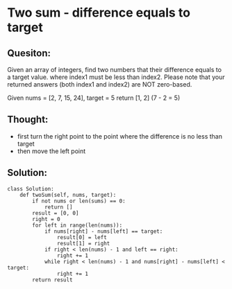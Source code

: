 # Two sum - difference equals to target

## Quesiton:

Given an array of integers, find two numbers that their difference equals to a target value. where index1 must be less than index2. Please note that your returned answers \(both index1 and index2\) are NOT zero-based.

Given nums = \[2, 7, 15, 24\], target = 5 return \[1, 2\] \(7 - 2 = 5\)

## Thought:

* first turn the right point to the point where the difference is no less than target
* then move the left point

## Solution:

```text
class Solution:
    def twoSum(self, nums, target):
        if not nums or len(sums) == 0:
            return []
        result = [0, 0]
        right = 0
        for left in range(len(nums)):
            if nums[right] - nums[left] == target:
                result[0] = left
                result[1] = right
            if right < len(nums) - 1 and left == right:
                right += 1
            while right < len(nums) - 1 and nums[right] - nums[left] < target:
                right += 1
        return result
```

